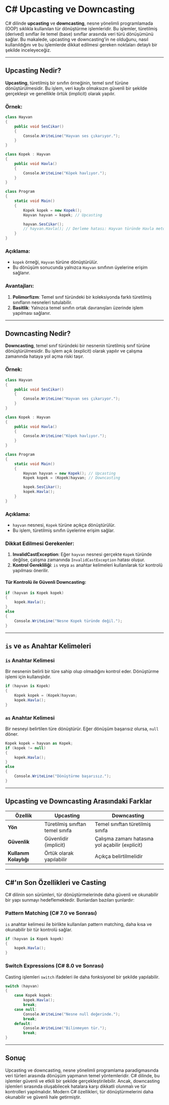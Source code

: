 # C# Upcasting ve Downcasting

C# dilinde **upcasting** ve **downcasting**, nesne yönelimli programlamada (OOP) sıklıkla kullanılan tür dönüştürme işlemleridir. Bu işlemler, türetilmiş (derived) sınıflar ile temel (base) sınıflar arasında veri türü dönüşümünü sağlar. Bu makalede, upcasting ve downcasting'in ne olduğunu, nasıl kullanıldığını ve bu işlemlerde dikkat edilmesi gereken noktaları detaylı bir şekilde inceleyeceğiz.

---

## Upcasting Nedir?

**Upcasting**, türetilmiş bir sınıfın örneğinin, temel sınıf türüne dönüştürülmesidir. Bu işlem, veri kaybı olmaksızın güvenli bir şekilde gerçekleşir ve genellikle örtük (implicit) olarak yapılır.

### Örnek:
```csharp
class Hayvan
{
    public void SesCikar()
    {
        Console.WriteLine("Hayvan ses çıkarıyor.");
    }
}

class Kopek : Hayvan
{
    public void Havla()
    {
        Console.WriteLine("Köpek havlıyor.");
    }
}

class Program
{
    static void Main()
    {
        Kopek kopek = new Kopek();
        Hayvan hayvan = kopek; // Upcasting

        hayvan.SesCikar();
        // hayvan.Havla(); // Derleme hatası: Hayvan türünde Havla metodu yok.
    }
}
```

### Açıklama:
- `kopek` örneği, `Hayvan` türüne dönüştürülür.
- Bu dönüşüm sonucunda yalnızca `Hayvan` sınıfının üyelerine erişim sağlanır.

### Avantajları:
1. **Polimorfizm**: Temel sınıf türündeki bir koleksiyonda farklı türetilmiş sınıfların nesneleri tutulabilir.
2. **Basitlik**: Yalnızca temel sınıfın ortak davranışları üzerinde işlem yapılması sağlanır.

---

## Downcasting Nedir?

**Downcasting**, temel sınıf türündeki bir nesnenin türetilmiş sınıf türüne dönüştürülmesidir. Bu işlem açık (explicit) olarak yapılır ve çalışma zamanında hataya yol açma riski taşır.

### Örnek:
```csharp
class Hayvan
{
    public void SesCikar()
    {
        Console.WriteLine("Hayvan ses çıkarıyor.");
    }
}

class Kopek : Hayvan
{
    public void Havla()
    {
        Console.WriteLine("Köpek havlıyor.");
    }
}

class Program
{
    static void Main()
    {
        Hayvan hayvan = new Kopek(); // Upcasting
        Kopek kopek = (Kopek)hayvan; // Downcasting

        kopek.SesCikar();
        kopek.Havla();
    }
}
```

### Açıklama:
- `hayvan` nesnesi, `Kopek` türüne açıkça dönüştürülür.
- Bu işlem, türetilmiş sınıfın üyelerine erişim sağlar.

### Dikkat Edilmesi Gerekenler:
1. **InvalidCastException**: Eğer `hayvan` nesnesi gerçekte `Kopek` türünde değilse, çalışma zamanında `InvalidCastException` hatası oluşur.
2. **Kontrol Gerekliliği**: `is` veya `as` anahtar kelimeleri kullanılarak tür kontrolü yapılması önerilir.

#### Tür Kontrolü ile Güvenli Downcasting:
```csharp
if (hayvan is Kopek kopek)
{
    kopek.Havla();
}
else
{
    Console.WriteLine("Nesne Kopek türünde değil.");
}
```

---

## `is` ve `as` Anahtar Kelimeleri

### `is` Anahtar Kelimesi
Bir nesnenin belirli bir türe sahip olup olmadığını kontrol eder. Dönüştürme işlemi için kullanışlıdır.

```csharp
if (hayvan is Kopek)
{
    Kopek kopek = (Kopek)hayvan;
    kopek.Havla();
}
```

### `as` Anahtar Kelimesi
Bir nesneyi belirtilen türe dönüştürür. Eğer dönüşüm başarısız olursa, `null` döner.

```csharp
Kopek kopek = hayvan as Kopek;
if (kopek != null)
{
    kopek.Havla();
}
else
{
    Console.WriteLine("Dönüştürme başarısız.");
}
```

---

## Upcasting ve Downcasting Arasındaki Farklar

| **Özellik**         | **Upcasting**                          | **Downcasting**                        |
|---------------------|----------------------------------------|----------------------------------------|
| **Yön**             | Türetilmiş sınıftan temel sınıfa        | Temel sınıftan türetilmiş sınıfa        |
| **Güvenlik**        | Güvenlidir (implicit)                  | Çalışma zamanı hatasına yol açabilir (explicit) |
| **Kullanım Kolaylığı** | Örtük olarak yapılabilir              | Açıkça belirtilmelidir                 |

---

## C#'ın Son Özellikleri ve Casting
C# dilinin son sürümleri, tür dönüştürmelerinde daha güvenli ve okunabilir bir yapı sunmayı hedeflemektedir. Bunlardan bazıları şunlardır:

### Pattern Matching (C# 7.0 ve Sonrası)
`is` anahtar kelimesi ile birlikte kullanılan pattern matching, daha kısa ve okunabilir bir tür kontrolü sağlar.

```csharp
if (hayvan is Kopek kopek)
{
    kopek.Havla();
}
```

### Switch Expressions (C# 8.0 ve Sonrası)
Casting işlemleri `switch` ifadeleri ile daha fonksiyonel bir şekilde yapılabilir.

```csharp
switch (hayvan)
{
    case Kopek kopek:
        kopek.Havla();
        break;
    case null:
        Console.WriteLine("Nesne null değerinde.");
        break;
    default:
        Console.WriteLine("Bilinmeyen tür.");
        break;
}
```

---

## Sonuç
Upcasting ve downcasting, nesne yönelimli programlama paradigmasında veri türleri arasında dönüşüm yapmanın temel yöntemleridir. C# dilinde, bu işlemler güvenli ve etkili bir şekilde gerçekleştirilebilir. Ancak, downcasting işlemleri sırasında oluşabilecek hatalara karşı dikkatli olunmalı ve tür kontrolleri yapılmalıdır. Modern C# özellikleri, tür dönüştürmelerini daha okunabilir ve güvenli hale getirmiştir.
